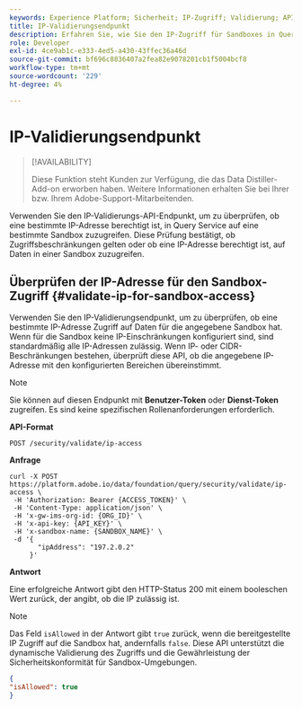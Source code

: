 ```yaml
---
keywords: Experience Platform; Sicherheit; IP-Zugriff; Validierung; API-Handbuch; Query Service; IP-Verifizierung
title: IP-Validierungsendpunkt
description: Erfahren Sie, wie Sie den IP-Zugriff für Sandboxes in Query Service mithilfe des IP-Validierungs-API-Endpunkts überprüfen.
role: Developer
exl-id: 4ce9ab1c-e333-4ed5-a430-43ffec36a46d
source-git-commit: bf696c8836407a2fea82e9078201cb1f5004bcf8
workflow-type: tm+mt
source-wordcount: '229'
ht-degree: 4%

---
```


# IP-Validierungsendpunkt

>[!AVAILABILITY]
>
>Diese Funktion steht Kunden zur Verfügung, die das Data Distiller-Add-on erworben haben. Weitere Informationen erhalten Sie bei Ihrer bzw. Ihrem Adobe-Support-Mitarbeitenden.

Verwenden Sie den IP-Validierungs-API-Endpunkt, um zu überprüfen, ob eine bestimmte IP-Adresse berechtigt ist, in Query Service auf eine bestimmte Sandbox zuzugreifen. Diese Prüfung bestätigt, ob Zugriffsbeschränkungen gelten oder ob eine IP-Adresse berechtigt ist, auf Daten in einer Sandbox zuzugreifen.

## Überprüfen der IP-Adresse für den Sandbox-Zugriff {#validate-ip-for-sandbox-access}

Verwenden Sie den IP-Validierungsendpunkt, um zu überprüfen, ob eine bestimmte IP-Adresse Zugriff auf Daten für die angegebene Sandbox hat. Wenn für die Sandbox keine IP-Einschränkungen konfiguriert sind, sind standardmäßig alle IP-Adressen zulässig. Wenn IP- oder CIDR-Beschränkungen bestehen, überprüft diese API, ob die angegebene IP-Adresse mit den konfigurierten Bereichen übereinstimmt.

>[!NOTE]
>
>Sie können auf diesen Endpunkt mit **Benutzer-Token** oder **Dienst-Token** zugreifen. Es sind keine spezifischen Rollenanforderungen erforderlich.

**API-Format**

```http
POST /security/validate/ip-access
```

**Anfrage**

```shell
curl -X POST https://platform.adobe.io/data/foundation/query/security/validate/ip-access \
 -H 'Authorization: Bearer {ACCESS_TOKEN}' \
 -H 'Content-Type: application/json' \
 -H 'x-gw-ims-org-id: {ORG_ID}' \
 -H 'x-api-key: {API_KEY}' \
 -H 'x-sandbox-name: {SANDBOX_NAME}' \
 -d '{
       "ipAddress": "197.2.0.2"
     }'
```

**Antwort**

Eine erfolgreiche Antwort gibt den HTTP-Status 200 mit einem booleschen Wert zurück, der angibt, ob die IP zulässig ist.

>[!NOTE]
>
>Das Feld `isAllowed` in der Antwort gibt `true` zurück, wenn die bereitgestellte IP Zugriff auf die Sandbox hat, andernfalls `false`. Diese API unterstützt die dynamische Validierung des Zugriffs und die Gewährleistung der Sicherheitskonformität für Sandbox-Umgebungen.

```json
{
"isAllowed": true
}
```
